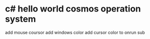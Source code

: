 # c# hello world cosmos operation system

add mouse coursor
add windows color
add cursor color 
to onrun sub
